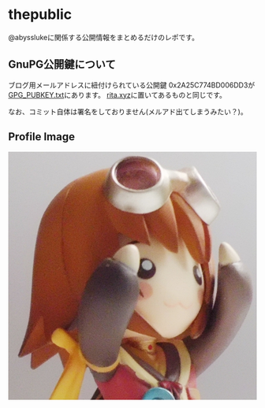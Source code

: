 # thepublic
@abysslukeに関係する公開情報をまとめるだけのレポです。

## GnuPG公開鍵について
ブログ用メールアドレスに紐付けられている公開鍵 0x2A25C774BD006DD3が[GPG_PUBKEY.txt](./GPG_PUBKEY.txt)にあります。
[rita.xyz](https://rita.xyz/pubkey.txt)に置いてあるものと同じです。

なお、コミット自体は署名をしておりません(メルアド出てしまうみたい？)。

## Profile Image
![Profile Image](./rita_mascot_ph_rev2.jpg)


